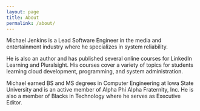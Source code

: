 ```yaml
---
layout: page
title: About
permalink: /about/
---
```


Michael Jenkins is a Lead Software Engineer in the media and entertainment industry where he specializes in system reliability.

He is also an author and has published several online courses for LinkedIn Learning and Pluralsight.  His courses cover a variety of topics for students learning cloud development, programming, and system administration.

Michael earned BS and MS degrees in Computer Engineering at Iowa State University and is an active member of Alpha Phi Alpha Fraternity, Inc.  He is also a member of Blacks in Technology where he serves as Executive Editor.
